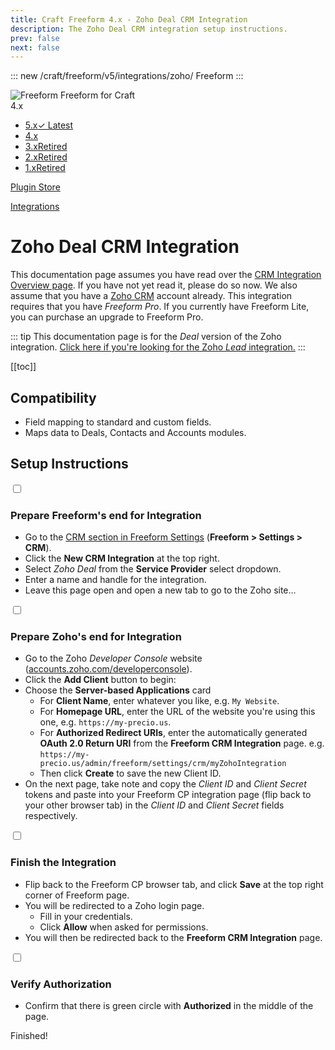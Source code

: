 ```yaml
---
title: Craft Freeform 4.x - Zoho Deal CRM Integration
description: The Zoho Deal CRM integration setup instructions.
prev: false
next: false
---
```


<meta property="og:image" content="https://docs.solspace.com/extras/social/craft/freeform/freeform.png" />

::: new /craft/freeform/v5/integrations/zoho/
Freeform
:::

<div id="pr-heading">
    <img src="https://docs.solspace.com/extras/icons/products/freeform-icon.png" alt="Freeform" class="pr-image">
    <span class="pr-name">Freeform</span>
    <span class="pr-category">for Craft</span>
    <div class="pr-v-wrapper">
        <div class="pr-v">
            <span class="pr-v-v">4.x</span>
            <span class="pr-v-arrow arrow down"></span>
        </div>
        <ul class="pr-v-list">
            <li><a href="/craft/freeform/v5/">5.x<span class="pr-v-type pr-latest">✓ Latest</span></a></li>
            <li><a href="/craft/freeform/v4/">4.x</a></li>
            <li><a href="/craft/freeform/v3/">3.x<span class="pr-v-type pr-retired">Retired</span></a></li>
            <li><a href="/craft/freeform/v2/">2.x<span class="pr-v-type pr-retired">Retired</span></a></li>
            <li><a href="/craft/freeform/v1/">1.x<span class="pr-v-type pr-retired">Retired</span></a></li>
        </ul>
    </div>
    <div class="pr-buy">
        <a href="https://plugins.craftcms.com/freeform" class="button button-blue"><span class="external-url">Plugin Store</span></a>
    </div>
</div>

<span class="page-section"><a href="/craft/freeform/v4/integrations/">Integrations</a></span>

# Zoho Deal CRM Integration <Badge type="pro" text="Pro" />

This documentation page assumes you have read over the [CRM Integration Overview page](README.md). If you have not yet read it, please do so now. We also assume that you have a [Zoho CRM](https://crm.zoho.com) account already. This integration requires that you have *Freeform Pro*. If you currently have Freeform Lite, you can purchase an upgrade to Freeform Pro.

::: tip
This documentation page is for the *Deal* version of the Zoho integration. [Click here if you're looking for the Zoho *Lead* integration.](zoho-lead.md)
:::


[[toc]]


## Compatibility

- Field mapping to standard and custom fields.
- Maps data to Deals, Contacts and Accounts modules.


## Setup Instructions

<div class="step">
<label for="step1"><input type="checkbox" class="step-check" id="step1">

### Prepare Freeform's end for Integration

</label>

- Go to the [CRM section in Freeform Settings](../../setup/settings.md#crm) (**Freeform > Settings > CRM**).
- Click the **New CRM Integration** at the top right.
- Select *Zoho Deal* from the **Service Provider** select dropdown.
- Enter a name and handle for the integration.
- Leave this page open and open a new tab to go to the Zoho site...

</div>

<div class="step">
<label for="step2"><input type="checkbox" class="step-check" id="step2">

### Prepare Zoho's end for Integration

</label>

- Go to the Zoho *Developer Console* website ([accounts.zoho.com/developerconsole](https://accounts.zoho.com/developerconsole)).
- Click the **Add Client** button to begin:
- Choose the **Server-based Applications** card
    - For **Client Name**, enter whatever you like, e.g. `My Website`.
    - For **Homepage URL**, enter the URL of the website you're using this one, e.g. `https://my-precio.us`.
    - For **Authorized Redirect URIs**, enter the automatically generated **OAuth 2.0 Return URI** from the **Freeform CRM Integration** page. e.g. `https://my-precio.us/admin/freeform/settings/crm/myZohoIntegration`
    - Then click **Create** to save the new Client ID.
- On the next page, take note and copy the *Client ID* and *Client Secret* tokens and paste into your Freeform CP integration page (flip back to your other browser tab) in the *Client ID* and *Client Secret* fields respectively.

</div>

<div class="step">
<label for="step3"><input type="checkbox" class="step-check" id="step3">

### Finish the Integration

</label>

- Flip back to the Freeform CP browser tab, and click **Save** at the top right corner of Freeform page.
- You will be redirected to a Zoho login page.
    - Fill in your credentials.
    - Click **Allow** when asked for permissions.
- You will then be redirected back to the **Freeform CRM Integration** page.

</div>

<div class="step">
<label for="step4"><input type="checkbox" class="step-check" id="step4">

### Verify Authorization

</label>

- Confirm that there is green circle with **Authorized** in the middle of the page.

</div>

<div class="step-finished">Finished!</div>